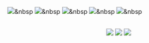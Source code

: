 <img src="https://img.shields.io/badge/Kotlin-7F52FF?style=flat-square&logo=Kotlin&logoColor=white"/></a>&nbsp 
<img src="https://img.shields.io/badge/React-61DAFB?style=flat-square&logo=React&logoColor=white"/></a>&nbsp 
<img src="https://img.shields.io/badge/C-A8B9CC?style=flat-square&logo=C&logoColor=white"/></a>&nbsp 
<img src="https://img.shields.io/badge/Java-007396?style=flat-square&logo=Java&logoColor=white"/></a>&nbsp 
<img src="https://img.shields.io/badge/Flutter-02569B?style=flat-square&logo=Flutter&logoColor=white"/></a>&nbsp 
<br><p align=center><br>
![](https://github-profile-trophy.vercel.app/?username=100Seung-Min)
![](https://github-readme-stats.vercel.app/api?username=100Seung-Min&show_icons=true)
[![](https://github-readme-stats.vercel.app/api/top-langs/?username=100Seung-Min&show_icons=true&hide_border=true&title_color=004386&icon_color=004386&layout=compact)](https://github.com/100Seung-Min)
